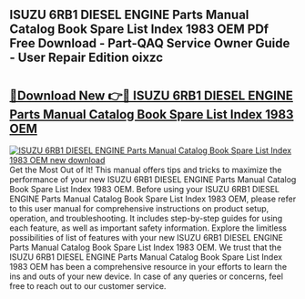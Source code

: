 ## ISUZU 6RB1 DIESEL ENGINE Parts Manual Catalog Book Spare List Index 1983 OEM PDf Free Download - Part-QAQ Service Owner Guide - User Repair Edition oixzc

# <h2><a href="http://bc72725.oget.top/?id=ISUZU+6RB1+DIESEL+ENGINE+Parts+Manual+Catalog+Book+Spare+List+Index+1983+OEM">🔗Download New 👉🔴 ISUZU 6RB1 DIESEL ENGINE Parts Manual Catalog Book Spare List Index 1983 OEM</a></h2>

[![ISUZU 6RB1 DIESEL ENGINE Parts Manual Catalog Book Spare List Index 1983 OEM new download](https://i.imgur.com/5g1atiW.png)](http://bc72725.oget.top/?id=ISUZU+6RB1+DIESEL+ENGINE+Parts+Manual+Catalog+Book+Spare+List+Index+1983+OEM)
Get the Most Out of It! This manual offers tips and tricks to maximize the performance of your new ISUZU 6RB1 DIESEL ENGINE Parts Manual Catalog Book Spare List Index 1983 OEM. Before using your ISUZU 6RB1 DIESEL ENGINE Parts Manual Catalog Book Spare List Index 1983 OEM, please refer to this user manual for comprehensive instructions on product setup, operation, and troubleshooting. It includes step-by-step guides for using each feature, as well as important safety information. Explore the limitless possibilities of list of features with your new ISUZU 6RB1 DIESEL ENGINE Parts Manual Catalog Book Spare List Index 1983 OEM. We trust that the ISUZU 6RB1 DIESEL ENGINE Parts Manual Catalog Book Spare List Index 1983 OEM has been a comprehensive resource in your efforts to learn the ins and outs of your new device. In case of any queries or concerns, feel free to reach out to our customer service.
